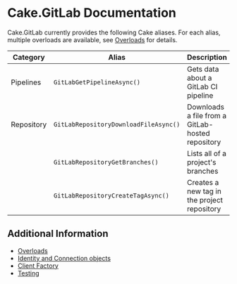 # Cake.GitLab Documentation

Cake.GitLab currently provides the following Cake aliases.
For each alias, multiple overloads are available, see [Overloads](./overloads.md) for details.

| Category   | Alias                                 | Description                                      |
|------------|---------------------------------------|--------------------------------------------------|
| Pipelines  | `GitLabGetPipelineAsync()`            | Gets data about a GitLab CI pipeline             |
| Repository | `GitLabRepositoryDownloadFileAsync()` | Downloads a file from a GitLab-hosted repository |
|            | `GitLabRepositoryGetBranches()`       | Lists all of a project's branches                |
|            | `GitLabRepositoryCreateTagAsync()`    | Creates a new tag in the project repository      |

## Additional Information

- [Overloads](./overloads.md)
- [Identity and Connection objects](./identites-and-connection-objects.md)
- [Client Factory](./client-factory.md)
- [Testing](./testing.md)
